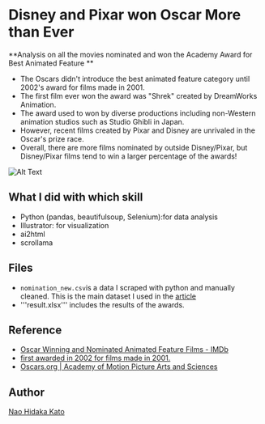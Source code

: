 # Disney and Pixar won Oscar More than Ever



**Analysis on all the movies nominated and won the Academy Award for Best Animated Feature **  
- The Oscars didn't introduce the best animated feature category until 2002's award for films made in 2001.
- The first film ever won the award was "Shrek" created by DreamWorks Animation.
- The award used to won by diverse productions including non-Western animation studios such as Studio Ghibli in Japan.
- However, recent films created by Pixar and Disney are unrivaled in the Oscar's prize race. 
- Overall, there are more films nominated by outside Disney/Pixar, but Disney/Pixar films tend to win a larger percentage of the awards!


![Alt Text](https://i.pinimg.com/originals/7e/7b/4c/7e7b4cc62e238c6bab73bccdfa37e428.gif)

## What I did with which skill
- Python (pandas, beautifulsoup, Selenium):for data analysis
- Illustrator: for visualization 
- ai2html
- scrollama


## Files
- ```nomination_new.csv```is a data I scraped with python and manually cleaned. This is the main dataset I used in the [article](https://naokatoh.github.io/oscar-anime/)
- '''result.xlsx''' includes the results of the awards.


## Reference
- [Oscar Winning and Nominated Animated Feature Films \- IMDb](https://www.imdb.com/list/ls076720883/)
- [ first awarded in 2002 for films made in 2001\.](https://en.wikipedia.org/wiki/Academy_Award_for_Best_Animated_Feature)
- [Oscars\.org \| Academy of Motion Picture Arts and Sciences](https://www.oscars.org/)





## Author

[Nao Hidaka Kato](https://github.com/naokatoh)
